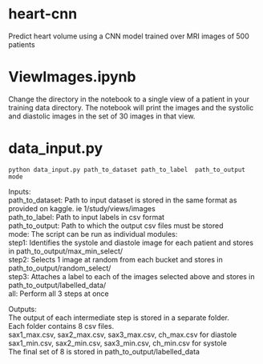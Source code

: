 # heart-cnn
Predict heart volume using a CNN model trained over MRI images of 500 patients

# ViewImages.ipynb
Change the directory in the notebook to a single view of a patient in  your training data directory. The notebook will print the images and the systolic and diastolic images in the set of 30 images in that view.

# data\_input.py
`python data_input.py path_to_dataset path_to_label  path_to_output mode`  

Inputs:  
path\_to\_dataset: Path to input dataset is stored in the same format as provided on kaggle. ie 1/study/views/images  
path\_to\_label: Path to input labels in csv format  
path\_to\_output: Path to which the output csv files must be stored  
mode: The script can be run as individual modules:  
	step1: Identifies the systole and diastole image for each patient and stores in path_to_output/max_min_select/  
	step2: Selects 1 image at random from each bucket and stores in path_to_output/random_select/  
	step3: Attaches a label to each of the images selected above and stores in path_to_output/labelled_data/  
	all: Perform all 3 steps at once  
  
Outputs:  
The output of each intermediate step is stored in a separate folder.   
Each folder contains 8 csv files.  
sax1\_max.csv, sax2\_max.csv, sax3\_max.csv, ch\_max.csv for diastole  
sax1\_min.csv, sax2\_min.csv, sax3\_min.csv, ch\_min.csv for systole  
The final set of 8 is stored in path\_to\_output/labelled\_data  
